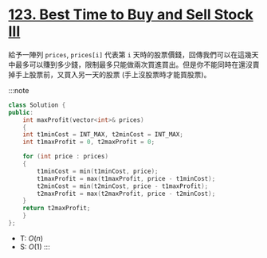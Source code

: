 # [123\. Best Time to Buy and Sell Stock III](https://leetcode.com/problems/best-time-to-buy-and-sell-stock-iii/)

給予一陣列 `prices`, `prices[i]` 代表第 `i` 天時的股票價錢，回傳我們可以在這幾天中最多可以賺到多少錢，限制最多只能做兩次買進買出。但是你不能同時在還沒賣掉手上股票前，又買入另一天的股票 (手上沒股票時才能買股票)。

:::note
```cpp
class Solution {
public:
    int maxProfit(vector<int>& prices)
    {
    int t1minCost = INT_MAX, t2minCost = INT_MAX;
    int t1maxProfit = 0, t2maxProfit = 0;

    for (int price : prices)
    {
        t1minCost = min(t1minCost, price);
        t1maxProfit = max(t1maxProfit, price - t1minCost);
        t2minCost = min(t2minCost, price - t1maxProfit);
        t2maxProfit = max(t2maxProfit, price - t2minCost);
    }
    return t2maxProfit;
    }
};
```
- T: $O(n)$
- S: $O(1)$
:::
